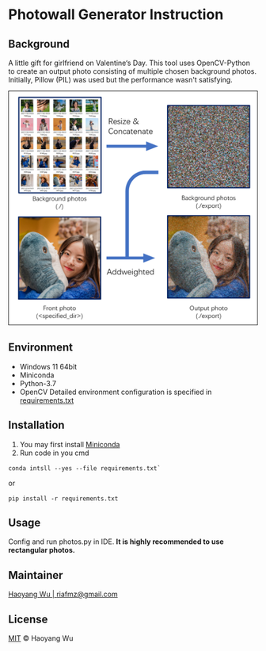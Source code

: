 # Photowall Generator Instruction
## Background
A little gift for girlfriend on Valentine‘s Day. This tool uses OpenCV-Python to create an output photo consisting of 
multiple chosen background photos. Initially, Pillow (PIL) was used but the performance wasn't satisfying.


![Figure 1. Workflow of photowll generator](./readme/sample_workflow.png)
## Environment
* Windows 11 64bit
* Miniconda
* Python-3.7
* OpenCV
Detailed environment configuration is specified in [requirements.txt](./requirements.txt)
## Installation
1. You may first install [Miniconda](https://docs.conda.io/en/latest/miniconda.html)
2. Run code in you cmd
```commandline
conda intsll --yes --file requirements.txt` 
```
or
```commandline
pip install -r requirements.txt
```
## Usage
Config and run photos.py in IDE. __It is highly recommended to use rectangular photos.__

## Maintainer
[Haoyang Wu | riafmz@gmail.com](https://github.com/3rd-Musketeer)

## License
[MIT](./readme/LICENSE) &copy; Haoyang Wu
